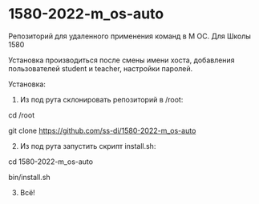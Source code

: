 # 1580-2022-m_os-auto

Репозиторий для удаленного применения команд в М ОС. Для Школы 1580

Установка производиться после смены имени хоста, добавления пользователей student и teacher, настройки паролей.

Установка:
1. Из под рута склонировать репозиторий в /root:

cd /root

git clone https://github.com/ss-di/1580-2022-m_os-auto

2. Из под рута запустить скрипт install.sh:

cd 1580-2022-m_os-auto

bin/install.sh

3. Всё!
